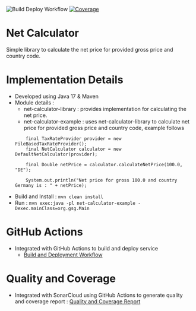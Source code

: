 ![Build Deploy Workflow](https://github.com/anant-pawar/net-calculator/actions/workflows/build.yaml/badge.svg)
[![Coverage](https://sonarcloud.io/api/project_badges/measure?project=net-calculator&metric=coverage)](https://sonarcloud.io/summary/new_code?id=net-calculator)

# Net Calculator

Simple library to calculate the net price for provided gross price and country code.

# Implementation Details

* Developed using Java 17 & Maven
* Module details :
    * net-calculator-library : provides implementation for calculating the net price.
    * net-calculator-example : uses net-calculator-library to calculate net price for provided gross price and country
      code, example follows
  ```
      final TaxRateProvider provider = new FileBasedTaxRateProvider();
      final NetCalculator calculator = new DefaultNetCalculator(provider);

      final Double netPrice = calculator.calculateNetPrice(100.0, "DE");

      System.out.println("Net price for gross 100.0 and country Germany is : " + netPrice);
  ```
* Build and Install :  `mvn clean install`
* Run :  `mvn exec:java -pl net-calculator-example -Dexec.mainClass=org.gsg.Main`

# GitHub Actions

* Integrated with GitHub Actions to build and deploy service
    * [Build and Deployment Workflow](https://github.com/anant-pawar/net-calculator/actions)

# Quality and Coverage

* Integrated with SonarCloud using GitHub Actions to generate quality and coverage
  report : [Quality and Coverage Report](https://sonarcloud.io/summary/overall?id=net-calculator) 